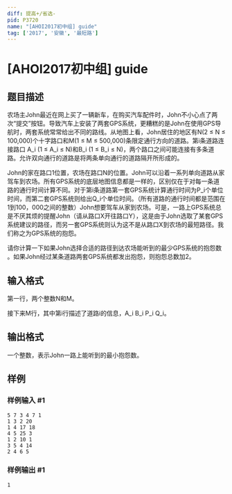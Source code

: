 ```yaml
---
diff: 提高+/省选-
pid: P3720
name: "[AHOI2017初中组] guide"
tag: ['2017', '安徽', '最短路']
---
```

# [AHOI2017初中组] guide
## 题目描述

农场主John最近在网上买了一辆新车，在购买汽车配件时，John不小心点了两次“提交”按钮。导致汽车上安装了两套GPS系统，更糟糕的是John在使用GPS导航时，两套系统常常给出不同的路线。从地图上看，John居住的地区有N(2 ≤ N ≤ 100,000)个十字路口和M(1 ≤ M ≤ 500,000)条限定通行方向的道路。第i条道路连接路口 A\_i (1 ≤ A\_i ≤ N)和B\_i (1 ≤ B\_i ≤ N)，两个路口之间可能连接有多条道路。允许双向通⾏的道路是将两条单向通⾏的道路隔开所形成的。


John的家在路口1位置，农场在路口N的位置。John可以沿着⼀系列单向道路从家驾车到农场。所有GPS系统的底层地图信息都是⼀样的，区别仅在于对每一条道路的通⾏时间计算不同。对于第i条道路第一套GPS系统计算通行时间为P\_i个单位时间，而第二套GPS系统则给出Q\_i个单位时间。（所有道路的通行时间都是范围在1到100，000之间的整数）John想要驾车从家到农场。可是，一路上GPS系统总是不厌其烦的提醒John（请从路口X开往路口Y），这是由于John选取了某套GPS系统建议的路径，而另一套GPS系统则认为这不是从路口X到农场的最短路径。我们称之为GPS系统的抱怨。


请你计算一下如果John选择合适的路径到达农场能听到的最少GPS系统的抱怨数 。如果John经过某条道路两套GPS系统都发出抱怨，则抱怨总数加2。

## 输入格式

第一行，两个整数N和M。

接下来M行，其中第i行描述了道路i的信息，A\_i B\_i P\_i Q\_i。

## 输出格式

一个整数，表示John一路上能听到的最小抱怨数。

## 样例

### 样例输入 #1
```
5 7 3 4 7 1
1 3 2 20
1 4 17 18
4 5 25 3
1 2 10 1
3 5 4 14
2 4 6 5
```
### 样例输出 #1
```
1
```
